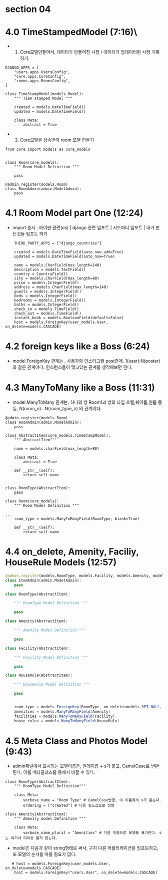 # section 04

# 4.0 TimeStampedModel (7:16)\

- 1. Core모델만들어서, 데이터가 만들어진 시점 / 데이터가 업데이터된 시점 기록하기.

```
DJANGO_APPS = [
    "users.apps.UsersConfig",
    "core.apps.CoreConfig",
    "rooms.apps.RoomsConfig",
]

class TimeStampModel(models.Model):
    """ Tiem stamped Model """

    created = models.DateTimeField()
    updated = models.DateTimeField()

    class Meta:
        abstract = True
```

- 2. Core모델을 상속받아 room 모델 만들기

```
from core import models as core_models


class Room(core_models):
    """ Room Model Definition """

    pass

@admin.register(models.Room)
class RoomAdmin(admin.ModelAdmin):
    pass

```

# 4.1 Room Model part One (12:24)

- import 순서 : 파이썬 관련(os) | django 관련 임포트 | 서드파티 입포트 | 내가 만든것들 임포트 하기

```
    THIRD_PARTY_APPS = ["django_countries"]

    created = models.DateTimeField(auto_now_add=True)
    updated = models.DateTimeField(auto_now=True)

    name = models.CharField(max_length=140)
    description = models.TextField()
    country = CountryField()
    city = models.CharField(max_length=80)
    price = models.IntegerField()
    address = models.CharField(max_length=140)
    guests = models.IntegerField()
    beds = models.IntegerField()
    bedrooms = models.IntegerField()
    baths = models.IntegerField()
    check_in = models.TimeField()
    check_out = models.TimeField()
    instant_book = models.BooleanField(default=False)
    host = models.ForeignKey(user_models.User, on_delete=models.CASCADE)

```

# 4.2 foreign keys like a Boss (6:24)

- model.ForeignKey 관계는 , 사용자와 인스타그램 post관계. 1(user):N(poster) 와 같은 관계이다. 인스턴스들이 맺고있는 관계를 생각해보면 된다.

# 4.3 ManyToMany like a Boss (11:31)

- model.ManyToMany 관계는, 하나의 방 Room1과 방의 타입 호텔,쉐어룸,원룸 등등, N(room_n) : N(room_type_n) 의 관계이다.

```
@admin.register(models.Room)
class RoomAdmin(admin.ModelAdmin):
    pass

class AbstractItem(core_models.TimeStampModel):
    """ AbstractItem"""

    name = models.charField(max_length=80)

    class Meta:
        abstract = True

    def __str__(self):
        return self.name


class RoomType(AbstractItem):
    pass

class Room(core_models):
    """ Room Model Definition """

...
    room_type = models.ManyToManyField(RoomType, blank=True)

    def __str__(self):
        return self.name
```

# 4.4 on_delete, Amenity, Faciliy, HouseRule Models (12:57)

```python
@admin.register(models.RoomType, models.Facility, models.Amenity, models.HouseRule)
class ItemAdmin(admin.ModelAdmin):
    pass
```

```python
class RoomType(AbstractItem):

    """ RoomType Model Definition """

    pass

class Amenity(AbstractItem):

    """ Amenity Model Definition """

    pass

class Facility(AbstractItem):

    """ Facility Model Definition """

    pass

class HouseRule(AbstractItem):

    """ HouseRule Model Definition """

    pass

```

```cs

    room_type = models.ForeignKey(RoomType, on_delete=models.SET_NULL, null=True)
    amenities = models.ManyToManyField(Amenity)
    facilities = models.ManyToManyField(Facility)
    house_rules = models.ManyToManyField(HouseRule)

```

# 4.5 Meta Class and Photos Model (9:43)

- admin패널에서 표시되는 모델이름은, 원래이름 + s가 붙고, CamelCase로 변환된다. 이를 메타클래스를 통해서 바꿀 수 있다.

```
class RoomType(AbstractItem):
    """ RoomType Model Definition"""

    class Meta:
        verbose_name = "Room Type" # CamelCase변경, 이 이름에서 s가 붙는다.
        ordering = ["created"] # 다음 필드값으로 정렬

class Amenity(AbstractItem):
    """ Amenity model Definition """

    class Meta:
        verbose_name_plural = "Amenities" # 다음 이름으로 모델을 표기한다. s는 여기서 더이상 붙지 않는다.
```

- model은 다음과 같이 string형태로 써서, 구지 다른 어플리케이션을 임포트하고, 또 모델의 순서를 따를 필요가 없다.

```
   # host = models.ForeignKey(user_models.User, on_delete=models.CASCADE)
    host = models.ForeignKey("users.User", on_delete=models.CASCADE)
```
